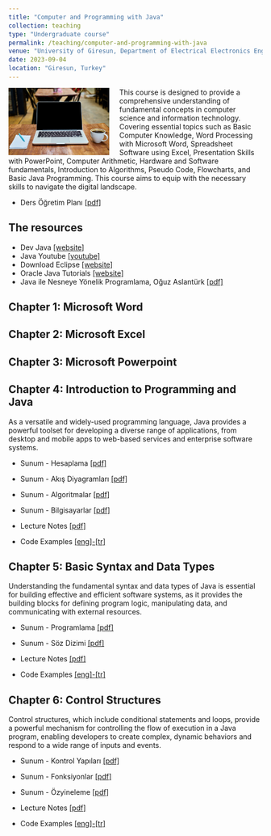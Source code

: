 ```yaml
---
title: "Computer and Programming with Java"
collection: teaching
type: "Undergraduate course"
permalink: /teaching/computer-and-programming-with-java
venue: "University of Giresun, Department of Electrical Electronics Engineering"
date: 2023-09-04
location: "Giresun, Turkey"
---
```


<img align="left" width="200" alt="object oriented programming" src="/images/teaching/computer-and-programming.jpg" style="float: left; margin-right: 20px;"> This course is designed to provide a comprehensive understanding of fundamental concepts in computer science and information technology. Covering essential topics such as Basic Computer Knowledge, Word Processing with Microsoft Word, Spreadsheet Software using Excel, Presentation Skills with PowerPoint, Computer Arithmetic, Hardware and Software fundamentals, Introduction to Algorithms, Pseudo Code, Flowcharts, and Basic Java Programming. This course aims to equip with the necessary skills to navigate the digital landscape.  

* Ders Öğretim Planı <a href="../files/computer/Bolum_00_Ders_Ogretim_Planı.pdf">[pdf]</a>

The resources
---

* Dev Java <a href="https://dev.java/learn/">[website]</a>
* Java Youtube <a href="https://www.youtube.com/java">[youtube]</a>
* Download Eclipse <a href="https://www.eclipse.org/downloads/packages/installer">[website]</a>
* Oracle Java Tutorials <a href="https://docs.oracle.com/javase/tutorial/">[website]</a>
* Java ile Nesneye Yönelik Programlama, Oğuz Aslantürk <a href="https://web.cs.hacettepe.edu.tr/~bbm102/misc/java_notes_by_oa.pdf">[pdf]</a>

Chapter 1: Microsoft Word
---

Chapter 2: Microsoft Excel
---

Chapter 3: Microsoft Powerpoint
---

Chapter 4: Introduction to Programming and Java
-----

As a versatile and widely-used programming language, Java provides a powerful toolset for developing a diverse range of applications, from desktop and mobile apps to web-based services and enterprise software systems.

* Sunum - Hesaplama <a href="../files/java/slides/Bolum_01_Hesaplama_Hesaplamali_Dusunme.pdf">[pdf]</a>
* Sunum - Akış Diyagramları <a href="../files/java/slides/Bolum_01_Akis_Diyagramlari.pdf">[pdf]</a>
* Sunum - Algoritmalar <a href="../files/java/slides/Bolum_01_Algoritmalar.pdf">[pdf]</a>
* Sunum - Bilgisayarlar <a href="../files/java/slides/Bolum_01_Bilgisayarlar.pdf">[pdf]</a> 

* Lecture Notes <a href="../files/java/Chapter_01_Introduction.pdf">[pdf]</a>
* Code Examples <a href="https://github.com/sercankulcu/object-oriented-programming-java/tree/main/Lecture01">[eng]-</a><a href="https://github.com/sercankulcu/object-oriented-programming-java/tree/main/Ders01">[tr]</a>

Chapter 5: Basic Syntax and Data Types
-----

Understanding the fundamental syntax and data types of Java is essential for building effective and efficient software systems, as it provides the building blocks for defining program logic, manipulating data, and communicating with external resources.

* Sunum - Programlama <a href="../files/java/slides/Bolum_02_Programlama.pdf">[pdf]</a> 
* Sunum - Söz Dizimi <a href="../files/java/slides/Bolum_02_Soz_Dizimi_Kurallari.pdf">[pdf]</a> 

* Lecture Notes <a href="../files/java/Chapter_02_Basic_Syntax_and_Data_Types.pdf">[pdf]</a>
* Code Examples <a href="https://github.com/sercankulcu/object-oriented-programming-java/tree/main/Lecture02">[eng]-</a><a href="https://github.com/sercankulcu/object-oriented-programming-java/tree/main/Ders02">[tr]</a>

Chapter 6: Control Structures
-----

Control structures, which include conditional statements and loops, provide a powerful mechanism for controlling the flow of execution in a Java program, enabling developers to create complex, dynamic behaviors and respond to a wide range of inputs and events.

* Sunum - Kontrol Yapıları <a href="../files/java/slides/Bolum_03_Kontrol_Yapilari.pdf">[pdf]</a> 
* Sunum - Fonksiyonlar <a href="../files/java/slides/Bolum_03_Fonksiyonlar.pdf">[pdf]</a> 
* Sunum - Özyineleme <a href="../files/java/slides/Bolum_03_Ozyineleme.pdf">[pdf]</a> 

* Lecture Notes <a href="../files/java/Chapter_03_Control_Structures.pdf">[pdf]</a>
* Code Examples <a href="https://github.com/sercankulcu/object-oriented-programming-java/tree/main/Lecture03">[eng]-</a><a href="https://github.com/sercankulcu/object-oriented-programming-java/tree/main/Ders03">[tr]</a>

